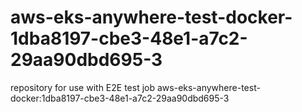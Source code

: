 # aws-eks-anywhere-test-docker-1dba8197-cbe3-48e1-a7c2-29aa90dbd695-3
repository for use with E2E test job aws-eks-anywhere-test-docker:1dba8197-cbe3-48e1-a7c2-29aa90dbd695-3
